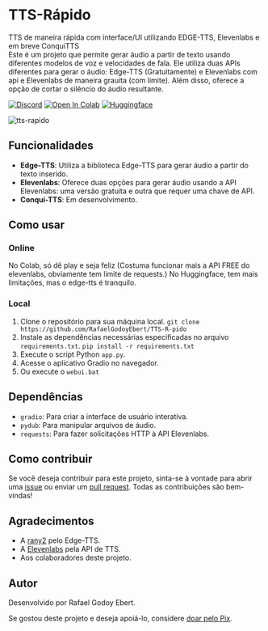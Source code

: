 # TTS-Rápido
TTS de maneira rápida com interface/UI utilizando EDGE-TTS, Elevenlabs e em breve ConquiTTS <br> Este é um projeto que permite gerar áudio a partir de texto usando diferentes modelos de voz e velocidades de fala. Ele utiliza duas APIs diferentes para gerar o áudio: Edge-TTS (Gratuitamente) e Elevenlabs com api e Elevenlabs de maneira grauita (com limite). Além disso, oferece a opção de cortar o silêncio do áudio resultante. <br>

[![Discord](https://dcbadge.vercel.app/api/server/aihubbrasil)](https://discord.gg/aihubbrasil)
[![Open In Colab](https://img.shields.io/badge/Colab-F9AB00?style=for-the-badge&logo=googlecolab&color=525252)](https://colab.research.google.com/drive/1hpTDhlEEVZLtJ722d9U11DwNEadtxlu7?usp=sharing)
[![Huggingface](https://img.shields.io/badge/🤗%20-Spaces-yellow.svg?style=for-the-badge)](https://huggingface.co/spaces/RafaG/TTS-Rapido)

![tts-rapido](https://github.com/RafaelGodoyEbert/TTS-R-pido/assets/78083427/bec371c6-94d0-4f0e-ad6d-f009f9a5cfda)

## Funcionalidades

- **Edge-TTS**: Utiliza a biblioteca Edge-TTS para gerar áudio a partir do texto inserido.
- **Elevenlabs**: Oferece duas opções para gerar áudio usando a API Elevenlabs: uma versão gratuita e outra que requer uma chave de API.
- **Conqui-TTS**: Em desenvolvimento.

## Como usar
### Online
  No Colab, só dê play e seja feliz (Costuma funcionar mais a API FREE do elevenlabs, obviamente tem limite de requests.)
  No Huggingface, tem mais limitações, mas o edge-tts é tranquilo.

### Local
1. Clone o repositório para sua máquina local.
   ``git clone https://github.com/RafaelGodoyEbert/TTS-R-pido``
3. Instale as dependências necessárias especificadas no arquivo `requirements.txt`.
   ``pip install -r requirements.txt``
5. Execute o script Python `app.py`.
6. Acesse o aplicativo Gradio no navegador.
7. Ou execute o ``webui.bat``

## Dependências

- `gradio`: Para criar a interface de usuário interativa.
- `pydub`: Para manipular arquivos de áudio.
- `requests`: Para fazer solicitações HTTP à API Elevenlabs.

## Como contribuir

Se você deseja contribuir para este projeto, sinta-se à vontade para abrir uma [issue](https://github.com/RafaelGodoyEbert/TTS-R-pido/issues) ou enviar um [pull request](https://github.com/RafaelGodoyEbert/TTS-R-pido/pulls). Todas as contribuições são bem-vindas!

## Agradecimentos

- A [rany2](https://github.com/rany2) pelo Edge-TTS.
- A [Elevenlabs](https://eleven-labs.com/) pela API de TTS.
- Aos colaboradores deste projeto.

## Autor

Desenvolvido por Rafael Godoy Ebert.

Se gostou deste projeto e deseja apoiá-lo, considere [doar pelo Pix](https://nubank.com.br/pagar/1ls6a4/0QpSSbWBSq).
